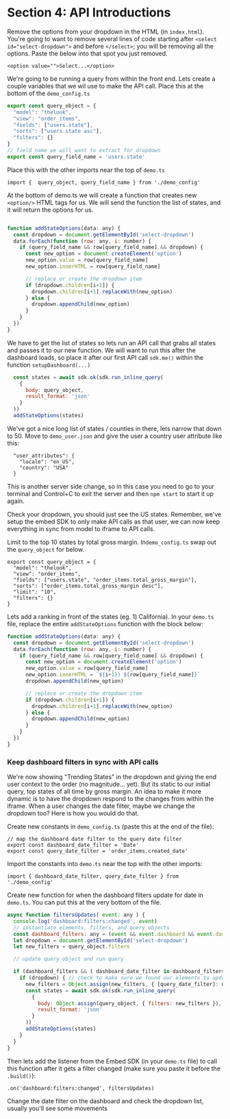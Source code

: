 # Section 4: API Introductions

Remove the options from your dropdown in the HTML (in `index.html`). You're going to want to remove several lines of code starting after `<select id="select-dropdown">` and before `</select>`; you will be removing all the options. Paste the below into that spot you just removed.

```
<option value="">Select...</option>
```


We're going to be running a query from within the front end. Lets create a couple variables that we wil use to make the API call. Place this at the bottom of the `demo_config.ts`

```js
export const query_object = {
  "model": "thelook",
  "view": "order_items",
  "fields": ["users.state"],
  "sorts": ["users.state asc"],
  "filters": {}
}
// field name we will want to extract for dropdown
export const query_field_name = 'users.state'
```

Place this with the other imports near the top of `demo.ts`

```
import {  query_object, query_field_name } from './demo_config'
```

At the bottom of demo.ts we will create a function that creates new `<option/>` HTML tags for us. We will send the function the list of states, and it will return the options for us.

```js

function addStateOptions(data: any) {
  const dropdown = document.getElementById('select-dropdown')
  data.forEach(function (row: any, i: number) {
    if (query_field_name && row[query_field_name] && dropdown) {
      const new_option = document.createElement('option')
      new_option.value = row[query_field_name]
      new_option.innerHTML = row[query_field_name]

      // replace or create the dropdown item
      if (dropdown.children[i+1]) {
        dropdown.children[i+1].replaceWith(new_option)
      } else {
        dropdown.appendChild(new_option)
      }
    }
  })
}
```

We have to get the list of states so lets run an API call that grabs all states and passes it to our new function. We will want to run this after the dashboard loads, so place it after our first API call `sdk.me()` within the function `setupDashboard(...)`

```js
  const states = await sdk.ok(sdk.run_inline_query(
    {
      body: query_object,
      result_format: 'json'
    }
  ))
  addStateOptions(states)
```

We've got a nice long list of states / counties in there, lets narrow that down to 50. Move to `demo_user.json` and give the user a country user attribute like this:

```
  "user_attributes": {
    "locale": "en_US",
    "country": "USA"
  }
```

This is another server side change, so in this case you need to go to your terminal and Control+C to exit the server and then `npm start` to start it up again.

Check your dropdown, you should just see the US states. Remember, we've setup the embed SDK to only make API calls as that user, we can now keep everything in sync from model to iframe to API calls.

Limit to the top 10 states by total gross margin. In`demo_config.ts` swap out the `query_object` for below.

```
export const query_object = {
  "model": "thelook",
  "view": "order_items",
  "fields": ["users.state", "order_items.total_gross_margin"],
  "sorts": ["order_items.total_gross_margin desc"],
  "limit": "10",
  "filters": {}
}
```

Lets add a ranking in front of the states (eg. 1) California). In your `demo.ts` file, replace the entire  `addStateOptions` function with the block below:

```js
function addStateOptions(data: any) {
  const dropdown = document.getElementById('select-dropdown')
  data.forEach(function (row: any, i: number) {
    if (query_field_name && row[query_field_name] && dropdown) {
      const new_option = document.createElement('option')
      new_option.value = row[query_field_name]
      new_option.innerHTML = `${i+1}) ${row[query_field_name]}`
      dropdown.appendChild(new_option)

      // replace or create the dropdown item
      if (dropdown.children[i+1]) {
        dropdown.children[i+1].replaceWith(new_option)
      } else {
        dropdown.appendChild(new_option)
      }
    }
  })
}
```

### Keep dashboard filters in sync with API calls

We're now showing "Trending States" in the dropdown and giving the end user context to the order (no magnitude... yet). But its static to our initial query, top states of all time by gross margin. An idea to make it more dynamic is to have the dropdown respond to the changes from within the iframe. When a user changes the date filter, maybe we change the dropdown too? Here is how you would do that.

Create new constants in `demo_config.ts` (paste this at the end of the file):

```
// map the dashboard date filter to the query date filter
export const dashboard_date_filter = 'Date'
export const query_date_filter = 'order_items.created_date'
```


Import the constants into `demo.ts` near the top with the other imports:

```
import { dashboard_date_filter, query_date_filter } from './demo_config'
```


Create new function for when the dashboard filters update for date in `demo.ts`. You can put this at the very bottom of the file.

```js
async function filtersUpdates( event: any ) {
  console.log('dashboard:filters:changed', event)
  // instantiate elements, filters, and query objects
  const dashboard_filters: any = (event && event.dashboard && event.dashboard.dashboard_filters) ? event.dashboard && event.dashboard.dashboard_filters : undefined
  let dropdown = document.getElementById('select-dropdown')
  let new_filters = query_object.filters

  // update query object and run query

  if (dashboard_filters && ( dashboard_date_filter in dashboard_filters ) ) { // check to make sure our filter is in the changed
    if (dropdown) { // check to make sure we found our elements to update/keep
      new_filters = Object.assign(new_filters, { [query_date_filter]: dashboard_filters[dashboard_date_filter] })
      const states = await sdk.ok(sdk.run_inline_query(
        {
          body: Object.assign(query_object, { filters: new_filters }),
          result_format: 'json'
        }
      ))
      addStateOptions(states)
    }
  }
}
```

Then lets add the listener from the Embed SDK (in your `demo.ts` file) to call this function after it gets a filter changed (make sure you paste it before the `.build()`):

```
.on('dashboard:filters:changed', filtersUpdates)
```

Change the date filter on the dashboard and check the dropdown list, usually you'll see some movements
